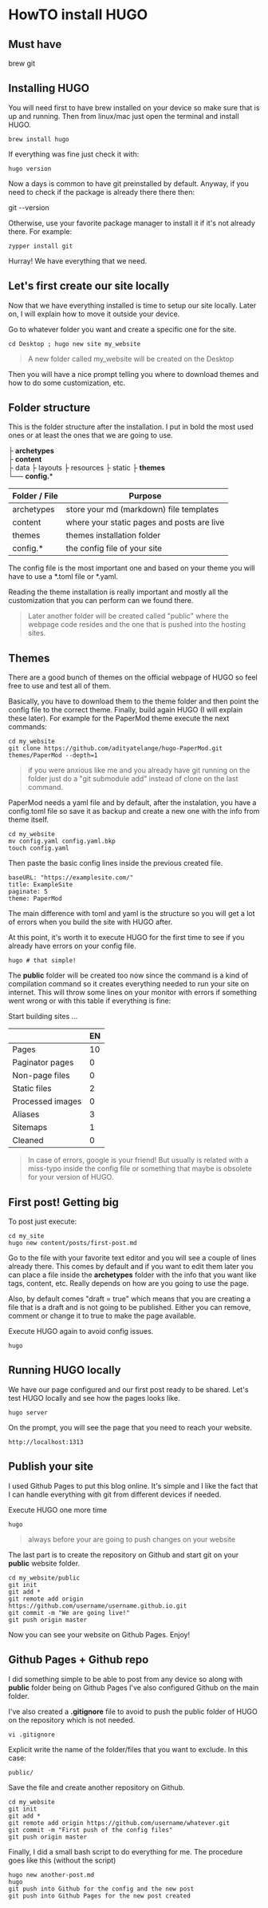 # HowTO install HUGO

## Must have

brew 
git

## Installing HUGO

You will need first to have brew installed on your device so make sure that is up and running. Then from linux/mac just open the terminal and install HUGO.

```
brew install hugo
```

If everything was fine just check it with:

```
hugo version
```

Now a days is common to have git preinstalled by default. Anyway, if you need to check if the package is already there there then:

git --version

Otherwise, use your favorite package manager to install it if it's not already there. For example:

    zypper install git

Hurray! We have everything that we need.

## Let's first create our site locally

Now that we have everything installed is time to setup our site locally. Later on, I will explain how to move it outside your device.

Go to whatever folder you want and create a specific one for the site.

    cd Desktop ; hugo new site my_website

> A new folder called my_website will be created on the Desktop

Then you will have a nice prompt telling you where to download themes and how to do some customization, etc.

## Folder structure

This is the folder structure after the installation. I put in bold the most used ones or at least the ones that we are going to use.

├  **archetypes**  
├  **content**  
├ data 
├ layouts 
├ resources 
├ static 
├  **themes**  
└──  **config.***

| Folder / File | Purpose  |
|--|--|
| archetypes | store your md (markdown) file templates |
| content | where your static pages and posts are live |
| themes | themes installation folder |
| config.* | the config file of your site |

The config file is the most important one and based on your theme you will have to use a *.toml file or *.yaml.

Reading the theme installation is really important and mostly all the customization that you can perform can we found there.

> Later another folder will be created called "public" where the webpage code resides and the one that is pushed into the hosting sites.

## Themes

There are a good bunch of themes on the official webpage of HUGO so feel free to use and test all of them.

Basically, you have to download them to the theme folder and then point the config file to the correct theme. Finally, build again HUGO (I will explain these later). For example for the PaperMod theme execute the next commands:

    cd my_website
    git clone https://github.com/adityatelange/hugo-PaperMod.git themes/PaperMod --depth=1

> if you were anxious like me and you already have git running on the folder just do a "git submodule add" instead of clone on the last command.

PaperMod needs a yaml file and by default, after the instalation, you have a config.toml file so save it as backup and create a new one with the info from theme itself.

    cd my_website
    mv config.yaml config.yaml.bkp
    touch config.yaml

Then paste the basic config lines inside the previous created file.

    baseURL: "https://examplesite.com/"
    title: ExampleSite
    paginate: 5
    theme: PaperMod

The main difference with toml and yaml is the structure so you will get a lot of errors when you build the site with HUGO after.

At this point, it's worth it to execute HUGO for the first time to see if you already have errors on your config file.

    hugo # that simple!

The  **public**  folder will be created too now since the command is a kind of compilation command so it creates everything needed to run your site on internet. This will throw some lines on your monitor with errors if something went wrong or with this table if everything is fine:

Start building sites …

|  | EN |
|--|--|
| Pages | 10 |
| Paginator pages | 0 |
| Non-page files | 0 |
| Static files  | 2 |
| Processed images | 0 |
| Aliases | 3 |
| Sitemaps | 1 |
| Cleaned | 0 |

> In case of errors, google is your friend! But usually is related with a miss-typo inside the config file or something that maybe is obsolete for your version of HUGO.

## First post! Getting big

To post just execute:

    cd my_site
    hugo new content/posts/first-post.md

Go to the file with your favorite text editor and you will see a couple of lines already there. This comes by default and if you want to edit them later you can place a file inside the  **archetypes**  folder with the info that you want like tags, content, etc. Really depends on how are you going to use the page.

Also, by default comes "draft = true" which means that you are creating a file that is a draft and is not going to be published. Either you can remove, comment or change it to true to make the page available.

Execute HUGO again to avoid config issues.


    hugo


## Running HUGO locally

We have our page configured and our first post ready to be shared. Let's test HUGO locally and see how the pages looks like.

    hugo server

On the prompt, you will see the page that you need to reach your website.

    http://localhost:1313

## Publish your site

I used Github Pages to put this blog online. It's simple and I like the fact that I can handle everything with git from different devices if needed.

Execute HUGO one more time

    hugo

> always before your are going to push changes on your website

The last part is to create the repository on Github and start git on your  **public**  website folder.

    cd my_website/public
    git init
    git add *
    git remote add origin https://github.com/username/username.github.io.git
    git commit -m "We are going live!"
    git push origin master

Now you can see your website on Github Pages. Enjoy!

## Github Pages + Github repo

I did something simple to be able to post from any device so along with  **public**  folder being on Github Pages I've also configured Github on the main folder.

I've also created a  **.gitignore**  file to avoid to push the public folder of HUGO on the repository which is not needed.

    vi .gitignore

Explicit write the name of the folder/files that you want to exclude.
In this case:

    public/


Save the file and create another repository on Github.

    cd my_website
    git init
    git add *
    git remote add origin https://github.com/username/whatever.git
    git commit -m "First push of the config files"
    git push origin master

Finally, I did a small bash script to do everything for me. The procedure goes like this (without the script)

    hugo new another-post.md
    hugo
    git push into Github for the config and the new post
    git push into Github Pages for the new post created

<!--stackedit_data:
eyJoaXN0b3J5IjpbLTcxNjMyNjQ3NywtMTA5NDQyMzc0NCwtMT
A5MTAwNDUwOF19
-->